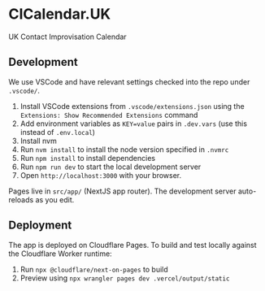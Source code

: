 # CICalendar.UK

UK Contact Improvisation Calendar

## Development

We use VSCode and have relevant settings checked into the repo under `.vscode/`.

1. Install VSCode extensions from `.vscode/extensions.json` using the `Extensions: Show Recommended Extensions` command
1. Add environment variables as `KEY=value` pairs in `.dev.vars` (use this instead of `.env.local`)
1. Install nvm
1. Run `nvm install` to install the node version specified in `.nvmrc`
1. Run `npm install` to install dependencies
1. Run `npm run dev` to start the local development server
1. Open `http://localhost:3000` with your browser.

Pages live in `src/app/` (NextJS app router). The development server auto-reloads as you edit.

## Deployment

The app is deployed on Cloudflare Pages. To build and test locally against the Cloudflare Worker runtime:

1. Run `npx @cloudflare/next-on-pages` to build
1. Preview using `npx wrangler pages dev .vercel/output/static`
